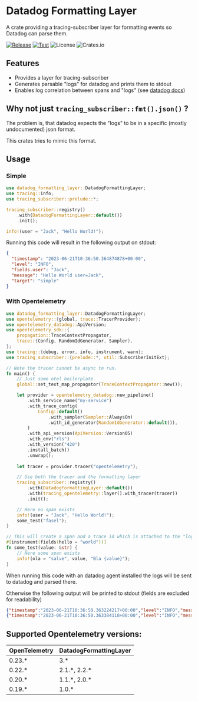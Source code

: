 # Datadog Formatting Layer

A crate providing a tracing-subscriber layer for formatting events so Datadog can parse them.

[![Release](https://github.com/open-schnick/DatadogFormattingLayer/actions/workflows/release.yml/badge.svg)](https://github.com/open-schnick/DatadogFormattingLayer/actions/workflows/release.yml)
[![Test](https://github.com/open-schnick/DatadogFormattingLayer/actions/workflows/test.yml/badge.svg)](https://github.com/open-schnick/DatadogFormattingLayer/actions/workflows/test.yml)
![License](https://img.shields.io/crates/l/datadog-formatting-layer)
![Crates.io](https://img.shields.io/crates/v/datadog-formatting-layer)

## Features

- Provides a layer for tracing-subscriber
- Generates parsable "logs" for datadog and prints them to stdout
- Enables log correlation between spans and "logs" (see [datadog docs](https://docs.datadoghq.com/tracing/other_telemetry/connect_logs_and_traces/))

## Why not just `tracing_subscriber::fmt().json()` ?

The problem is, that datadog expects the "logs" to be in a specific (mostly undocumented) json format.

This crates tries to mimic this format.

## Usage

### Simple

```rust
use datadog_formatting_layer::DatadogFormattingLayer;
use tracing::info;
use tracing_subscriber::prelude::*;

tracing_subscriber::registry()
    .with(DatadogFormattingLayer::default())
    .init();

info!(user = "Jack", "Hello World!");
```

Running this code will result in the following output on stdout:

```json
{
  "timestamp": "2023-06-21T10:36:50.364874878+00:00",
  "level": "INFO",
  "fields.user": "Jack",
  "message": "Hello World user=Jack",
  "target": "simple"
}
```

### With Opentelemetry

```rust
use datadog_formatting_layer::DatadogFormattingLayer;
use opentelemetry::{global, trace::TracerProvider};
use opentelemetry_datadog::ApiVersion;
use opentelemetry_sdk::{
    propagation::TraceContextPropagator,
    trace::{Config, RandomIdGenerator, Sampler},
};
use tracing::{debug, error, info, instrument, warn};
use tracing_subscriber::{prelude::*, util::SubscriberInitExt};

// Note the tracer cannot be async to run.
fn main() {
    // Just some otel boilerplate
    global::set_text_map_propagator(TraceContextPropagator::new());

    let provider = opentelemetry_datadog::new_pipeline()
        .with_service_name("my-service")
        .with_trace_config(
            Config::default()
                .with_sampler(Sampler::AlwaysOn)
                .with_id_generator(RandomIdGenerator::default()),
        )
        .with_api_version(ApiVersion::Version05)
        .with_env("rls")
        .with_version("420")
        .install_batch()
        .unwrap();
    
    let tracer = provider.tracer("opentelemetry");

    // Use both the tracer and the formatting layer
    tracing_subscriber::registry()
        .with(DatadogFormattingLayer::default())
        .with(tracing_opentelemetry::layer().with_tracer(tracer))
        .init();

    // Here no span exists
    info!(user = "Jack", "Hello World!");
    some_test("fasel");
}

// This will create a span and a trace id which is attached to the "logs"
#[instrument(fields(hello = "world"))]
fn some_test(value: &str) {
    // Here some span exists
    info!(ola = "salve", value, "Bla {value}");
}
```

When running this code with an datadog agent installed the logs will be sent to datadog
and parsed there.

Otherwise the following output will be printed to stdout (fields are excluded for readability)

```json
{"timestamp":"2023-06-21T10:36:50.363224217+00:00","level":"INFO","message":"Hello World! user=Jack","target":"otel"}
{"timestamp":"2023-06-21T10:36:50.363384118+00:00","level":"INFO","message":"Bla fasel user=Jack ola=salve value=Fasel hello=world","target":"otel","dd.trace_id":0,"dd.span_id":10201226522570980512}
```

## Supported Opentelemetry versions:

| OpenTelemetry | DatadogFormattingLayer |
| ------------- | ---------------------- |
| 0.23.\*       | 3.\*                   |
| 0.22.\*       | 2.1.\*, 2.2.\*         |
| 0.20.\*       | 1.1.\*, 2.0.\*         |
| 0.19.\*       | 1.0.\*                 |
